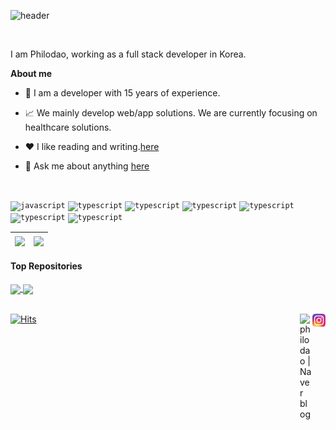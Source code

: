 ![header](https://capsule-render.vercel.app/api?type=waving&color=auto&height=200&text=Welcome!&animation=fadeIn&fontSize=80&fontAlignY=35)

<br />

I am Philodao, working as a full stack developer in Korea.

**About me**

- 💼 I am a developer with 15 years of experience.

- 📈 We mainly develop web/app solutions. We are currently focusing on healthcare solutions.

- ❤️ I like reading and writing.[here](https://blog.naver.com/philodao)

- 💬 Ask me about anything [here](https://github.com/philodao/philodao/issues)


<br/>


<code><img height="20" alt="javascript" src="https://img.shields.io/badge/javascript-F7DF1E?style=flat-square&logo=javascript&logoColor=000000"></code>
<code><img height="20" alt="typescript" src="https://img.shields.io/badge/typescript-3178C6?style=flat-square&logo=typescript&logoColor=000000"></code>
<code><img height="20" alt="typescript" src="https://img.shields.io/badge/react-61DAFB?style=flat-square&logo=react&logoColor=000000"></code>
<code><img height="20" alt="typescript" src="https://img.shields.io/badge/springboot-6DB33F?style=flat-square&logo=springboot&logoColor=000000"></code>
<code><img height="20" alt="typescript" src="https://img.shields.io/badge/Node.js-c2c5c5?style=flat&logo=Node.js&logoColor=000000"></code>
<code><img height="20" alt="typescript" src="https://img.shields.io/badge/php-777BB4?style=flat-square&logo=php&logoColor=000000"></code>
<code><img height="20" alt="typescript" src="https://img.shields.io/badge/flutter-02569B?style=flat-square&logo=flutter&logoColor=000000"></code>

  
| <a href="https://github.com/philodao/philodao"><img align="center" src="https://github-readme-stats.vercel.app/api?username=jeongseong2@gmail.com&show_icons=true&theme=buefy&hide_border=true&include_all_commits=true" /></a> | <a href="https://github.com/philodao/philodao"><img align="center" src="https://github-readme-stats.vercel.app/api/top-langs/?username=philodao&layout=compact&theme=buefy&hide_border=true" /></a> |
| ------------- | ------------- |

  
#### Top Repositories


<a href="https://github.com/philodao/Spring-Security-6">
  <img align="center" src="https://github-readme-stats.vercel.app/api/pin/?username=philodao&repo=Spring-Security-6&theme=buefy" />
</a>
<a href="https://github.com/philodao/html-lessons1">
  <img align="center" src="https://github-readme-stats.vercel.app/api/pin/?username=philodao&repo=html-lessons1&theme=buefy" />
</a>
<br />
<br />

[![Hits](https://hits.seeyoufarm.com/api/count/incr/badge.svg?url=https%3A%2F%2Fgithub.com%2Flhjbg0821&count_bg=%2379C83D&title_bg=%23555555&icon=&icon_color=%23E7E7E7&title=hits&edge_flat=false)](https://hits.seeyoufarm.com)
<a href="https://www.instagram.com/philodao">
<img align="right" alt="philodao | winstagram" width="21px" src="https://github.com/github/explore/blob/main/topics/instagram/instagram.png" />
</a>
<a href="https://blog.naver.com/philodao">
  <img align="right" alt="philodao | Naver blog" width="20px" src="https://user-images.githubusercontent.com/91887888/145205204-8041d35b-ee54-48f9-9c0d-32a5e01d2ac7.png" />
</a>
<!--
**jeongseong2/jeongseong2** is a ✨ _special_ ✨ repository because its `README.md` (this file) appears on your GitHub profile.

Here are some ideas to get you started:

- 🔭 I’m currently working on ...
- 🌱 I’m currently learning ...
- 👯 I’m looking to collaborate on ...
- 🤔 I’m looking for help with ...
- 💬 Ask me about ...
- 📫 How to reach me: ...
- 😄 Pronouns: ...
- ⚡ Fun fact: ...
-->

